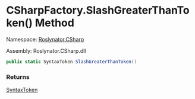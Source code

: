 # CSharpFactory\.SlashGreaterThanToken\(\) Method

Namespace: [Roslynator.CSharp](../../README.md)

Assembly: Roslynator\.CSharp\.dll

```csharp
public static SyntaxToken SlashGreaterThanToken()
```

### Returns

[SyntaxToken](https://docs.microsoft.com/en-us/dotnet/api/microsoft.codeanalysis.syntaxtoken)


